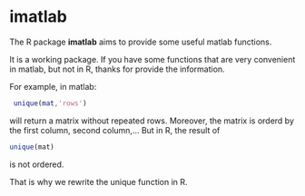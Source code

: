 imatlab
=======


The R package **imatlab** aims to provide some useful matlab functions.

It is a working package. If you have some functions that are very convenient in matlab, but not in R, thanks for provide the information.

For example, in matlab:

```matlab
 unique(mat,'rows')
 ```
 
will return a matrix without repeated rows. Moreover, the matrix is orderd by the first column, second column,... But in R, the result of 
```r
unique(mat) 
```
is not ordered. 

That is why we rewrite the unique function in R.

